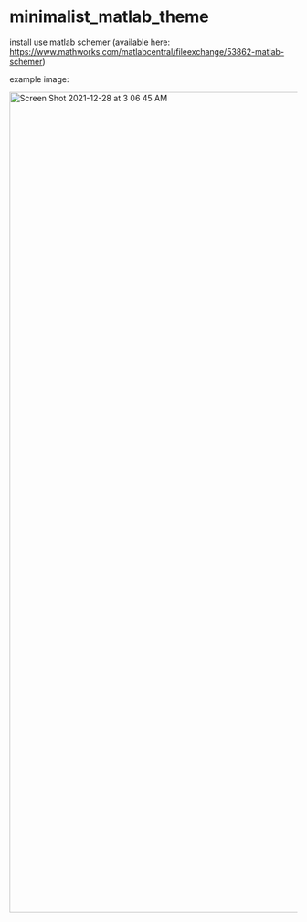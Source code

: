 # minimalist_matlab_theme

install use matlab schemer (available here: https://www.mathworks.com/matlabcentral/fileexchange/53862-matlab-schemer)

example image:

<img width="1438" alt="Screen Shot 2021-12-28 at 3 06 45 AM" src="https://user-images.githubusercontent.com/92355713/147549883-d2d06b44-ad88-4720-8859-aad09c5a4ab6.png">
